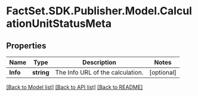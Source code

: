 # FactSet.SDK.Publisher.Model.CalculationUnitStatusMeta

## Properties

Name | Type | Description | Notes
------------ | ------------- | ------------- | -------------
**Info** | **string** | The Info URL of the calculation. | [optional] 

[[Back to Model list]](../README.md#documentation-for-models) [[Back to API list]](../README.md#documentation-for-api-endpoints) [[Back to README]](../README.md)

